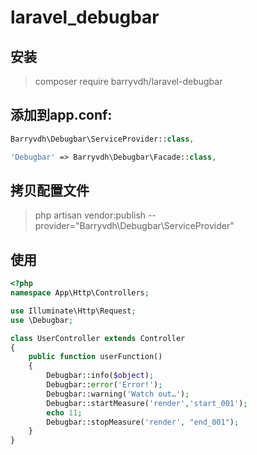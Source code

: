 laravel_debugbar
================

## 安装
> composer require barryvdh/laravel-debugbar

## 添加到app.conf:
```php
Barryvdh\Debugbar\ServiceProvider::class,

'Debugbar' => Barryvdh\Debugbar\Facade::class,
```

## 拷贝配置文件
> php artisan vendor:publish --provider="Barryvdh\Debugbar\ServiceProvider"

## 使用
```php
<?php
namespace App\Http\Controllers;

use Illuminate\Http\Request;
use \Debugbar;

class UserController extends Controller
{
    public function userFunction()
    {
        Debugbar::info($object);
        Debugbar::error('Error!');
        Debugbar::warning('Watch out…');
        Debugbar::startMeasure('render','start_001');
        echo 11;
        Debugbar::stopMeasure('render', "end_001");
    }
}
```
